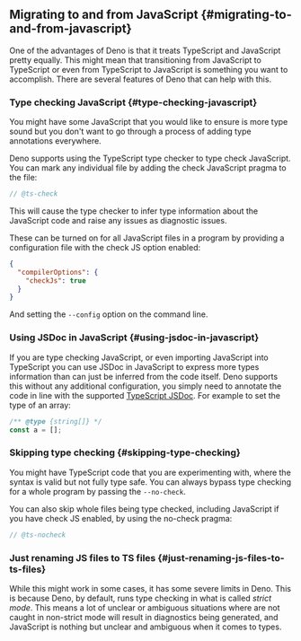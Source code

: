 ## Migrating to and from JavaScript {#migrating-to-and-from-javascript}

One of the advantages of Deno is that it treats TypeScript and JavaScript pretty equally. This might mean that
transitioning from JavaScript to TypeScript or even from TypeScript to JavaScript is something you want to accomplish.
There are several features of Deno that can help with this.

### Type checking JavaScript {#type-checking-javascript}

You might have some JavaScript that you would like to ensure is more type sound but you don't want to go through a
process of adding type annotations everywhere.

Deno supports using the TypeScript type checker to type check JavaScript. You can mark any individual file by adding the
check JavaScript pragma to the file:

```js
// @ts-check
```

This will cause the type checker to infer type information about the JavaScript code and raise any issues as diagnostic
issues.

These can be turned on for all JavaScript files in a program by providing a configuration file with the check JS option
enabled:

```json
{
  "compilerOptions": {
    "checkJs": true
  }
}
```

And setting the `--config` option on the command line.

### Using JSDoc in JavaScript {#using-jsdoc-in-javascript}

If you are type checking JavaScript, or even importing JavaScript into TypeScript you can use JSDoc in JavaScript to
express more types information than can just be inferred from the code itself. Deno supports this without any additional
configuration, you simply need to annotate the code in line with the supported
[TypeScript JSDoc](https://www.typescriptlang.org/docs/handbook/jsdoc-supported-types.html). For example to set the type
of an array:

```js
/** @type {string[]} */
const a = [];
```

### Skipping type checking {#skipping-type-checking}

You might have TypeScript code that you are experimenting with, where the syntax is valid but not fully type safe. You
can always bypass type checking for a whole program by passing the `--no-check`.

You can also skip whole files being type checked, including JavaScript if you have check JS enabled, by using the
no-check pragma:

```js
// @ts-nocheck
```

### Just renaming JS files to TS files {#just-renaming-js-files-to-ts-files}

While this might work in some cases, it has some severe limits in Deno. This is because Deno, by default, runs type
checking in what is called _strict mode_. This means a lot of unclear or ambiguous situations where are not caught in
non-strict mode will result in diagnostics being generated, and JavaScript is nothing but unclear and ambiguous when it
comes to types.
